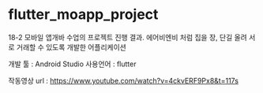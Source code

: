 # flutter_moapp_project
18-2
모바일 앱개바 수업의 프로젝트 진행 결과.
에어비엔비 처럼 집을 장, 단길 올려 서로 거래할 수 있도록 개발한 어플리케이션

개발 툴 : Android Studio
사용언어 : flutter

작동영상 url : https://www.youtube.com/watch?v=4ckvERF9Px8&t=117s 
